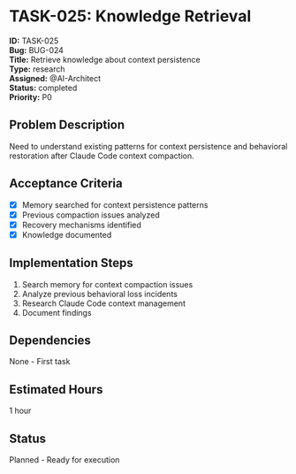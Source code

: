 # TASK-025: Knowledge Retrieval

**ID:** TASK-025  
**Bug:** BUG-024  
**Title:** Retrieve knowledge about context persistence  
**Type:** research  
**Assigned:** @AI-Architect  
**Status:** completed  
**Priority:** P0  

## Problem Description
Need to understand existing patterns for context persistence and behavioral restoration after Claude Code context compaction.

## Acceptance Criteria
- [x] Memory searched for context persistence patterns
- [x] Previous compaction issues analyzed
- [x] Recovery mechanisms identified
- [x] Knowledge documented

## Implementation Steps
1. Search memory for context compaction issues
2. Analyze previous behavioral loss incidents
3. Research Claude Code context management
4. Document findings

## Dependencies
None - First task

## Estimated Hours
1 hour

## Status
Planned - Ready for execution